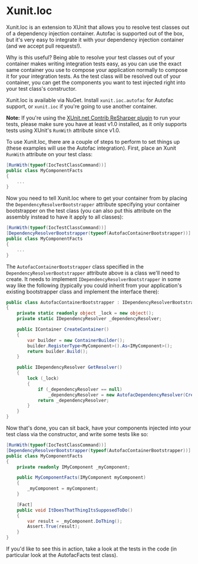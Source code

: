 Xunit.Ioc
=========

Xunit.Ioc is an extension to XUnit that allows you to resolve test classes out of a dependency injection container. Autofac is supported out of the box, but it's very easy to integrate it with your dependency injection container (and we accept pull requests!).

Why is this useful? Being able to resolve your test classes out of your container makes writing integration tests easy, as you can use the exact same container you use to compose your application normally to compose it for your integration tests. As the test class will be resolved out of your container, you can get the components you want to test injected right into your test class's constructor.

Xunit.Ioc is available via NuGet. Install `xunit.ioc.autofac` for Autofac support, or `xunit.ioc` if you're going to use another container.

**Note:** If you're using the [XUnit.net Contrib ReSharper plugin](https://xunitcontrib.codeplex.com/) to run your tests, please make sure you have at least v1.0 installed, as it only supports tests using XUnit's `RunWith` attribute since v1.0.

To use Xunit.Ioc, there are a couple of steps to perform to set things up (these examples will use the Autofac integration). First, place an Xunit `RunWith` attribute on your test class:

```c#
[RunWith(typeof(IocTestClassCommand))]
public class MyComponentFacts
{
    ...
}
```

Now you need to tell Xunit.Ioc where to get your container from by placing the `DependencyResolverBootstrapper` attribute specifying your container bootstrapper on the test class (you can also put this attribute on the assembly instead to have it apply to all classes):
```c#
[RunWith(typeof(IocTestClassCommand))]
[DependencyResolverBootstrapper(typeof(AutofacContainerBootstrapper))]
public class MyComponentFacts
{
    ...
}
```

The `AutofacContainerBootstrapper` class specified in the `DependencyResolverBootstrapper` attribute above is a class we'll need to create. It needs to implement `IDependencyResolverBootstrapper` in some way like the following (typically you could inherit from your application's existing bootstrapper class and implement the interface there):

```c#
public class AutofacContainerBootstrapper : IDependencyResolverBootstrapper
{
    private static readonly object _lock = new object();
    private static IDependencyResolver _dependencyResolver;

    public IContainer CreateContainer()
    {
        var builder = new ContainerBuilder();
        builder.RegisterType<MyComponent>().As<IMyComponent>();
        return builder.Build();
    }

    public IDependencyResolver GetResolver()
    {
        lock (_lock)
        {
            if (_dependencyResolver == null)
                _dependencyResolver = new AutofacDependencyResolver(CreateContainer());
            return _dependencyResolver;
        }
    }
}
```

Now that's done, you can sit back, have your components injected into your test class via the constructor, and write some tests like so:

```c#
[RunWith(typeof(IocTestClassCommand))]
[DependencyResolverBootstrapper(typeof(AutofacContainerBootstrapper))]
public class MyComponentFacts
{
    private readonly IMyComponent _myComponent;

    public MyComponentFacts(IMyComponent myComponent)
    {
        _myComponent = myComponent;
    }

    [Fact]
    public void ItDoesThatThingItsSupposedToDo()
    {
        var result = _myComponent.DoThing();
        Assert.True(result);
    }
}
```

If you'd like to see this in action, take a look at the tests in the code (in particular look at the AutofacFacts test class).
